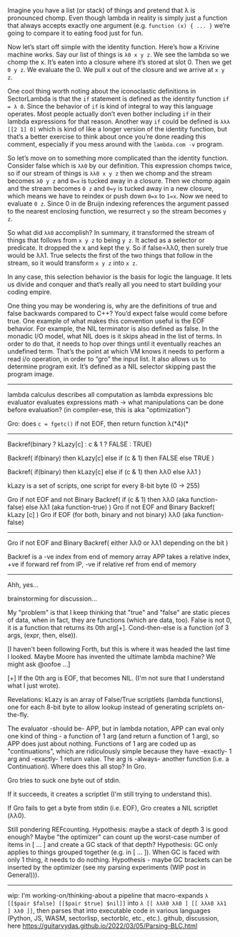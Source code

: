 Imagine you have a list (or stack) of things and pretend that λ is pronounced chomp. Even though lambda in reality is simply just a function that always accepts exactly one argument (e.g. `function (x) { ... }` we’re going to compare it to eating food just for fun.

Now let’s start off simple with the identity function. Here’s how a Krivine machine works. Say our list of things is `λ0 x y z`. We see the lambda so we chomp the x. It’s eaten into a closure where it’s stored at slot 0. Then we get `0 y z`. We evaluate the 0. We pull x out of the closure and we arrive at `x y z`.

One cool thing worth noting about the iconoclastic definitions in SectorLambda is that the `if` statement is defined as the identity function `if = λ 0`. Since the behavior of `if` is kind of integral to way this language operates. Most people actually don’t even bother including `if` in their lambda expressions for that reason. Another way `if` could be defined is `λλλ [[2 1] 0]` which is kind of like a longer version of the identity function, but that’s a better exercise to think about once you’re done reading this comment, especially if you mess around with the `lambda.com -v` program.

So let’s move on to something more complicated than the identity function. Consider false which is `λλ0` by our definition. This expression chomps twice, so if our stream of things is `λλ0 x y z` then we chomp and the stream becomes `λ0 y z` and `0=x` is tucked away in a closure. Then we chomp again and the stream becomes `0 z` and `0=y` is tucked away in a new closure, which means we have to reindex or push down `0=x` to `1=x`. Now we need to evaluate `0 z`. Since 0 in de Bruijn indexing references the argument passed to the nearest enclosing function, we resurrect `y` so the stream becomes `y z`.

So what did `λλ0` accomplish? In summary, it transformed the stream of things that follows from `x y z` to being `y z`. It acted as a selector or predicate. It dropped the x and kept the y. So if false=λλ0, then surely true would be λλ1. True selects the first of the two things that follow in the stream, so it would transform `x y z` into `x z`.

In any case, this selection behavior is the basis for logic the language. It lets us divide and conquer and that’s really all you need to start building your coding empire.

One thing you may be wondering is, why are the definitions of true and false backwards compared to C++? You’d expect false would come before true. One example of what makes this convention useful is the EOF behavior. For example, the NIL terminator is also defined as false. In the monadic I/O model, what NIL does is it skips ahead in the list of terms. In order to do that, it needs to hop over things until it eventually reaches an undefined term. That’s the point at which VM knows it needs to perform a read i/o operation, in order to “gro” the input list. It also allows us to determine program exit. It’s defined as a NIL selector skipping past the program image.

----

lambda calculus describes all computation as lambda expressions
blc evaluator evaluates expressions
math -> what manipulations can be done before evaluation?  (in compiler-ese, this is aka "optimization")

Gro:
does `c = fgetc()`
if not EOF, then
return function λ(\*4)(\*

---

Backref(binary ? kLazy[c] : c & 1 ? FALSE : TRUE)

  Backref(
	  if(binary)
	    then kLazy[c]
	    else if (c & 1)
	      then FALSE
	      else TRUE
	  )

  Backref(
	  if(binary)
	    then kLazy[c]
	    else if (c & 1)
	      then λλ0
	      else λλ1
	  )

  kLazy is a set of scripts, one script for every 8-bit byte (0 -> 255)

Gro if not EOF and not Binary
  Backref(
	    if (c & 1)
	      then λλ0 (aka function-false)
	      else λλ1 (aka function-true)
	  )
Gro if not EOF and Binary
  Backref(
	  kLazy [c]
	  )
Gro if EOF (for both, binary and not binary)
  λλ0 (aka function-false)

---
Gro if not EOF and Binary
  Backref(
	  either λλ0
	  or       λλ1
	  depending on the bit
	  )

Backref is a -ve index from end of memory array
APP takes a relative index, +ve if forward ref from IP, -ve if relative ref from end of memory
  
---

Ahh, yes...

brainstorming for discussion...

My "problem" is that I keep thinking that "true" and "false" are static pieces of data, when in fact, they are functions (which are data, too).  False is not 0, it is a function that returns its 0th arg[+].  Cond-then-else is a function (of 3 args, (expr, then, else)).  

[I haven't been following Forth, but this is where it was headed the last time I looked.  Maybe Moore has invented the ultimate lambda machine?  We might ask @oofoe ...]

[+] If the 0th arg is EOF, that becomes NIL.  (I'm not sure that I understand what I just wrote).

Revelations: kLazy is an array of False/True scriptlets (lambda functions), one for each 8-bit byte to allow lookup instead of generating scriplets on-the-fly.

The evaluator -should be- APP, but in lambda notation, APP can eval only one kind of thing - a function of 1 arg (and return a function of 1 arg), so APP does just about nothing.  Functions of 1 arg are coded up as "continuations", which are ridiculously simple because they have -exactly- 1 arg and -exactly- 1 return value.  The arg is -always- another function (i.e. a Continuation).  Where does this all stop?  In Gro.

Gro tries to suck one byte out of stdin.

If it succeeds, it creates a scriptlet (I'm still trying to understand this).

If Gro fails to get a byte from stdin (i.e. EOF), Gro creates a NIL scriptlet (λλ0).

Still pondering REFcounting.  Hypothesis: maybe a stack of depth 3 is good enough?  Maybe "the optimizer" can count up the worst-case number of items in [ ... ] and create a GC stack of that depth?  Hypothesis: GC only applies to things grouped together (e.g. in [ ... ]).  When GC is faced with only 1 thing, it needs to do nothing.  Hypothesis - maybe GC brackets can be inserted by the optimizer (see my parsing experiments (WIP post in General))).

---
wip: I'm working-on/thinking-about a pipeline that macro-expands `λ [[$pair $false] [[$pair $true] $nil]]` into `λ [[ λλλ0 λλ0 ] [[ λλλ0 λλ1 ] λλ0 ]]`, then parses that into executable code in various languages (Python, JS, WASM, sectorlisp, sectorblc, etc., etc.). github, discussion, here https://guitarvydas.github.io/2022/03/05/Parsing-BLC.html

